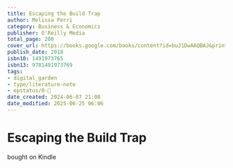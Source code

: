 ```yaml
---
title: Escaping the Build Trap
author: Melissa Perri
category: Business & Economics
publisher: O'Reilly Media
total_page: 200
cover_url: https://books.google.com/books/content?id=buJ1DwAAQBAJ&printsec=frontcover&img=1&zoom=1&edge=curl&source=gbs_api
publish_date: 2018
isbn10: 1491973765
isbn13: 9781491973769
tags: 
- digital_garden
- type/literature-note
- epstatus/0-🌰
date_created: 2024-06-07 21:08
date_modified: 2025-06-25 06:06
---
```

# Escaping the Build Trap

bought on Kindle